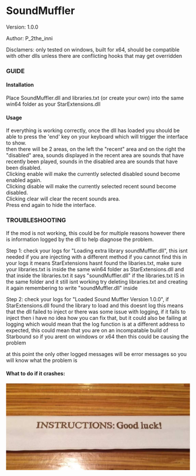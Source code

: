 <h1>SoundMuffler</h1>

Version: 1.0.0

Author: P_2the_inni

Disclamers: only tested on windows, built for x64, should be compatible with other dlls unless there are conflicting hooks that may get overridden

<h3>GUIDE</h3>

<h4>Installation</h4>
<p>Place SoundMuffler.dll and libraries.txt (or create your own) into the same win64 folder as your StarExtensions.dll

<h4>Usage</h4>
<p>If everything is working correctly, once the dll has loaded you should be able to press the 'end' key on your keyboard which will trigger the interface to show.<br>
then there will be 2 areas, on the left the "recent" area and on the right the "disabled" area, sounds displayed in the recent area are sounds that have recently been played, sounds in the disabled area are sounds that have been disabled.<br>
Clicking enable will make the currently selected disabled sound become enabled again.<br>
Clicking disable will make the currently selected recent sound become disabled.<br>
Clicking clear will clear the recent sounds area.<br>
Press end again to hide the interface.</p>

<h3>TROUBLESHOOTING</h3>

<p>If the mod is not working, this could be for multiple reasons however there is information logged by the dll to help diagnose the problem.</p>

Step 1: check your logs for "Loading extra library soundMuffler.dll", this isnt needed if you are injecting with a different method
if you cannot find this in your logs it means StarExtensions hasnt found the libaries.txt, make sure your libraries.txt is inside the same win64 folder as StarExtensions.dll and that inside the libraries.txt it says "soundMuffler.dll"
if the libraries.txt IS in the same folder and it still isnt working try deleting libraries.txt and creating it again remembering to write "soundMuffler.dll" inside

Step 2: check your logs for "Loaded Sound Muffler Version 1.0.0", if StarExtensions.dll found the library to load and this doesnt log this means that the dll failed to inject or there was some issue with logging, if it fails to inject then i have no idea how you can fix that, but it could also be failing at logging which would mean that the log function is at a different address to expected, this could mean that you are on an incompatable build of Starbound so if you arent on windows or x64 then this could be causing the problem

at this point the only other logged messages will be error messages so you will know what the problem is

<h4>What to do if it crashes:</h4>
<img src="not that funny.png" alt="Alt text" title="Optional title">


